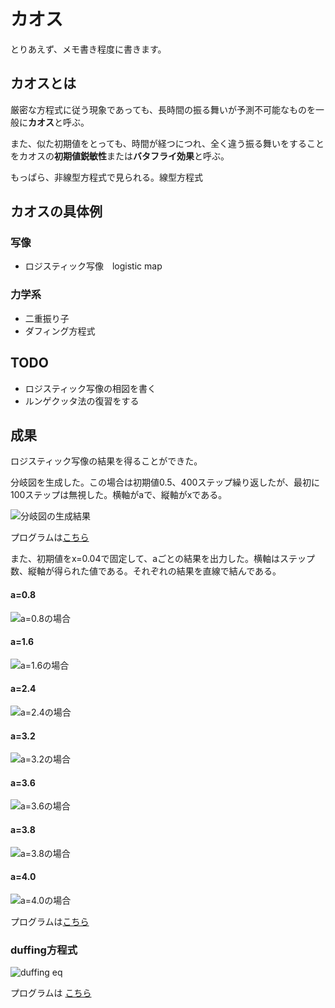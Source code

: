 # カオス

とりあえず、メモ書き程度に書きます。

## カオスとは

厳密な方程式に従う現象であっても、長時間の振る舞いが予測不可能なものを一般に**カオス**と呼ぶ。

また、似た初期値をとっても、時間が経つにつれ、全く違う振る舞いをすることをカオスの**初期値鋭敏性**または**バタフライ効果**と呼ぶ。

もっぱら、非線型方程式で見られる。線型方程式

## カオスの具体例

### 写像
- ロジスティック写像　logistic map

### 力学系
- 二重振り子
- ダフィング方程式　


## TODO

- ロジスティック写像の相図を書く
- ルンゲクッタ法の復習をする

## 成果

ロジスティック写像の結果を得ることができた。

分岐図を生成した。この場合は初期値0.5、400ステップ繰り返したが、最初に100ステップは無視した。横軸がaで、縦軸がxである。

![分岐図の生成結果](logistic/test.png)

プログラムは[こちら](logistic/test.cpp)

また、初期値をx=0.04で固定して、aごとの結果を出力した。横軸はステップ数、縦軸が得られた値である。それぞれの結果を直線で結んである。

#### a=0.8
![a=0.8の場合](logistic/0.8.png)

#### a=1.6
![a=1.6の場合](logistic/1.6.png)

#### a=2.4
![a=2.4の場合](logistic/2.4.png)

#### a=3.2
![a=3.2の場合](logistic/3.2.png)

#### a=3.6
![a=3.6の場合](logistic/3.6.png)

#### a=3.8
![a=3.8の場合](logistic/3.8.png)

#### a=4.0
![a=4.0の場合](logistic/4.png)


プログラムは[こちら](logistic/test2.cpp)

### duffing方程式

![duffing eq](duffing/duffing2.png)

プログラムは
[こちら](duffing/duffing.cpp)
